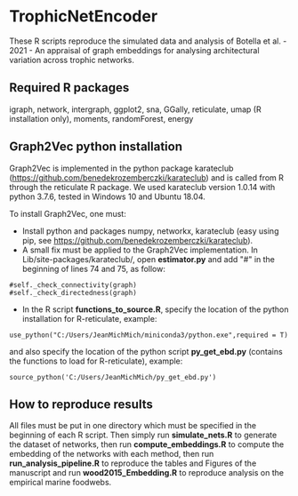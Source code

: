 # TrophicNetEncoder

These R scripts reproduce the simulated data and analysis of Botella et al. - 2021 - An appraisal of graph embeddings for analysing architectural variation across trophic networks.

## Required R packages

igraph, network, intergraph, ggplot2, sna, GGally, reticulate, umap (R installation only), moments, randomForest, energy

## Graph2Vec python installation

Graph2Vec is implemented in the python package karateclub (https://github.com/benedekrozemberczki/karateclub) and is called from R through the reticulate R package. We used karateclub version 1.0.14 with python 3.7.6, tested in Windows 10 and Ubuntu 18.04.

To install Graph2Vec, one must:
- Install python and packages numpy, networkx, karateclub (easy using pip, see https://github.com/benedekrozemberczki/karateclub).
- A small fix must be applied to the Graph2Vec implementation. In Lib/site-packages/karateclub/, open **estimator.py** and add "#" in the beginning of lines 74 and 75, as follow:
```
#self._check_connectivity(graph)
#self._check_directedness(graph)
```
- In the R script **functions_to_source.R**, specify the location of the python installation for R-reticulate, example:
```
use_python("C:/Users/JeanMichMich/miniconda3/python.exe",required = T)
```
and also specify the location of the python script **py_get_ebd.py** (contains the functions to load for R-reticulate), example:
```
source_python('C:/Users/JeanMichMich/py_get_ebd.py')
```

## How to reproduce results

All files must be put in one directory which must be specified in the beginning of each R script. Then simply run **simulate_nets.R** to generate the dataset of networks, then run **compute_embeddings.R** to compute the embedding of the networks with each method, then run **run_analysis_pipeline.R** to reproduce the tables and Figures of the manuscript and run **wood2015_Embedding.R** to reproduce analysis on the empirical marine foodwebs.
